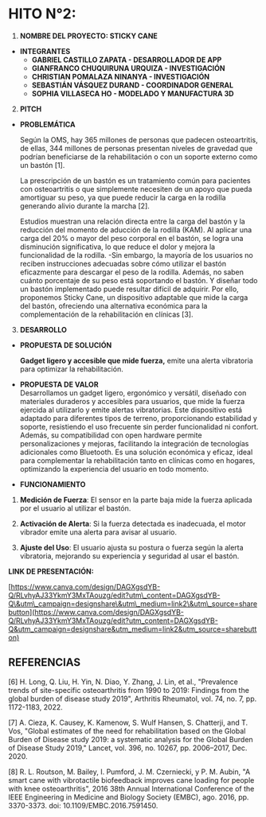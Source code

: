 # **HITO N°2:**

1. **NOMBRE DEL PROYECTO: STICKY CANE**   
- **INTEGRANTES**  
    * **GABRIEL CASTILLO ZAPATA \- DESARROLLADOR DE APP**  
    * **GIANFRANCO CHUQUIRUNA URQUIZA \- INVESTIGACIÓN**  
    * **CHRISTIAN POMALAZA NINANYA \- INVESTIGACIÓN**   
    * **SEBASTIÁN VÁSQUEZ DURAND \- COORDINADOR GENERAL**  
    * **SOPHIA VILLASECA HO \- MODELADO Y MANUFACTURA 3D**
      
2. **PITCH**  
- **PROBLEMÁTICA**

  Según la OMS, hay 365 millones de personas que padecen osteoartritis, de ellas, 344 millones de personas presentan niveles de gravedad que podrían beneficiarse de la rehabilitación o con un soporte externo como un bastón [1].


  La prescripción de un bastón es un tratamiento común para pacientes con osteoartritis o que simplemente necesiten de un apoyo que pueda amortiguar su peso, ya que puede reducir la carga en la rodilla generando alivio durante la marcha [2].


  Estudios muestran una relación directa entre la carga del bastón y la reducción del momento de aducción de la rodilla (KAM). Al aplicar una carga del 20% o mayor del peso corporal en el bastón, se logra una disminución significativa, lo que reduce el dolor y mejora la funcionalidad de la rodilla. \-Sin embargo, la mayoría de los usuarios no reciben instrucciones adecuadas sobre cómo utilizar el bastón eficazmente para descargar el peso de la rodilla. Además, no saben cuánto porcentaje de su peso está soportando el bastón. Y diseñar todo un bastón implementado puede resultar difícil de adquirir. Por ello, proponemos Sticky Cane, un dispositivo adaptable que mide la carga del bastón, ofreciendo una alternativa económica para la complementación de la rehabilitación en clínicas [3].

3. **DESARROLLO**  
- **PROPUESTA DE SOLUCIÓN** 

  **Gadget ligero y accesible que mide fuerza,** emite una alerta vibratoria para optimizar la rehabilitación.


- **PROPUESTA DE VALOR**  
  Desarrollamos un gadget ligero, ergonómico y versátil, diseñado con materiales duraderos y accesibles para usuarios, que mide la fuerza ejercida al utilizarlo y emite alertas vibratorias. Este dispositivo está adaptado para diferentes tipos de terreno, proporcionando estabilidad y soporte, resistiendo el uso frecuente sin perder funcionalidad ni confort. Además, su compatibilidad con open hardware permite personalizaciones y mejoras, facilitando la integración de tecnologías adicionales como Bluetooth. Es una solución económica y eficaz, ideal para complementar la rehabilitación tanto en clínicas como en hogares, optimizando la experiencia del usuario en todo momento.  
    
- **FUNCIONAMIENTO**

1) **Medición de Fuerza**: El sensor en la parte baja mide la fuerza aplicada por el usuario al utilizar el bastón.

2) **Activación de Alerta**: Si la fuerza detectada es inadecuada, el motor vibrador emite una alerta para avisar al usuario.

3) **Ajuste del Uso**: El usuario ajusta su postura o fuerza según la alerta vibratoria, mejorando su experiencia y seguridad al usar el bastón.

**LINK DE PRESENTACIÓN:**

[https://www.canva.com/design/DAGXgsdYB-Q/RLvhyAJ33YkmY3MxTAouzg/edit?utm\_content=DAGXgsdYB-Q\&utm\_campaign=designshare\&utm\_medium=link2\&utm\_source=sharebutton](https://www.canva.com/design/DAGXgsdYB-Q/RLvhyAJ33YkmY3MxTAouzg/edit?utm_content=DAGXgsdYB-Q&utm_campaign=designshare&utm_medium=link2&utm_source=sharebutton) 

## REFERENCIAS
[6] H. Long, Q. Liu, H. Yin, N. Diao, Y. Zhang, J. Lin, et al., "Prevalence trends of site-specific osteoarthritis from 1990 to 2019: Findings from the global burden of disease study 2019", Arthritis Rheumatol, vol. 74, no. 7, pp. 1172-1183, 2022.

[7] A. Cieza, K. Causey, K. Kamenow, S. Wulf Hansen, S. Chatterji, and T. Vos, "Global estimates of the need for rehabilitation based on the Global Burden of Disease study 2019: a systematic analysis for the Global Burden of Disease Study 2019," Lancet, vol. 396, no. 10267, pp. 2006–2017, Dec. 2020.

[8] R. L. Routson, M. Bailey, I. Pumford, J. M. Czerniecki, y P. M. Aubin, "A smart cane with vibrotactile biofeedback improves cane loading for people with knee osteoarthritis", 2016 38th Annual International Conference of the IEEE Engineering in Medicine and Biology Society (EMBC), ago. 2016, pp. 3370-3373. doi: 10.1109/EMBC.2016.7591450.
